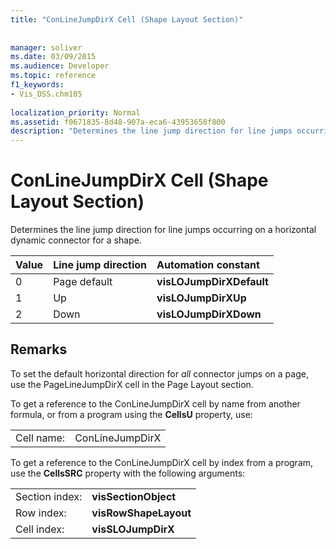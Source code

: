 ```yaml
---
title: "ConLineJumpDirX Cell (Shape Layout Section)"
 
 
manager: soliver
ms.date: 03/09/2015
ms.audience: Developer
ms.topic: reference
f1_keywords:
- Vis_DSS.chm185
 
localization_priority: Normal
ms.assetid: f0671835-8d48-907a-eca6-43953658f800
description: "Determines the line jump direction for line jumps occurring on a horizontal dynamic connector for a shape."
---
```


# ConLineJumpDirX Cell (Shape Layout Section)

Determines the line jump direction for line jumps occurring on a horizontal dynamic connector for a shape.
  
|**Value**|**Line jump direction**|**Automation constant**|
|:-----|:-----|:-----|
| 0  <br/> | Page default  <br/> |**visLOJumpDirXDefault** <br/> |
| 1  <br/> | Up  <br/> |**visLOJumpDirXUp** <br/> |
| 2  <br/> | Down  <br/> |**visLOJumpDirXDown** <br/> |
   
## Remarks

To set the default horizontal direction for  *all*  connector jumps on a page, use the PageLineJumpDirX cell in the Page Layout section. 
  
To get a reference to the ConLineJumpDirX cell by name from another formula, or from a program using the **CellsU** property, use: 
  
|||
|:-----|:-----|
| Cell name:  <br/> | ConLineJumpDirX  <br/> |
   
To get a reference to the ConLineJumpDirX cell by index from a program, use the **CellsSRC** property with the following arguments: 
  
|||
|:-----|:-----|
| Section index:  <br/> |**visSectionObject** <br/> |
| Row index:  <br/> |**visRowShapeLayout** <br/> |
| Cell index:  <br/> |**visSLOJumpDirX** <br/> |
   

